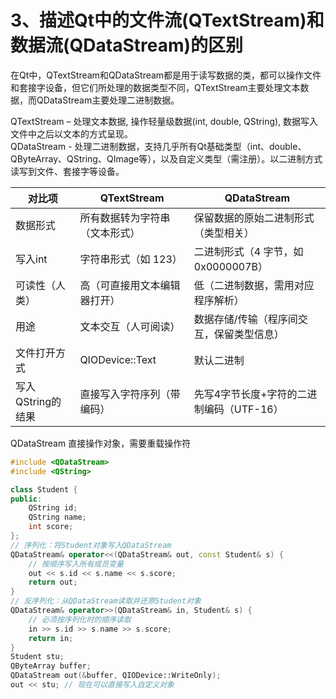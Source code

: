 # 3、描述Qt中的文件流(QTextStream)和数据流(QDataStream)的区别

在Qt中，QTextStream和QDataStream都是用于读写数据的类，都可以操作文件和套接字设备，但它们所处理的数据类型不同，QTextStream主要处理文本数据，而QDataStream主要处理二进制数据。 

QTextStream – 处理文本数据, 操作轻量级数据(int, double, QString), 数据写入文件中之后以文本的方式呈现。  
QDataStream - 处理二进制数据，支持几乎所有Qt基础类型（int、double、QByteArray、QString、QImage等），以及自定义类型（需注册）。以二进制方式读写到文件、套接字等设备。  

| 对比项 | QTextStream | QDataStream |
| --- | --- | --- |
| 数据形式 | 所有数据转为字符串（文本形式） | 保留数据的原始二进制形式（类型相关） |
| 写入int| 字符串形式（如 123） | 二进制形式（4 字节，如 0x0000007B） |
| 可读性（人类） | 高（可直接用文本编辑器打开） |  低（二进制数据，需用对应程序解析）|
| 用途 | 文本交互（人可阅读） | 数据存储/传输（程序间交互，保留类型信息） |
| 文件打开方式 | QIODevice::Text | 默认二进制 |
| 写入QString的结果 | 直接写入字符序列（带编码） | 先写4字节长度+字符的二进制编码（UTF-16） |


QDataStream 直接操作对象，需要重载操作符
``` c++
#include <QDataStream>
#include <QString>

class Student {
public:
    QString id;
    QString name;
    int score;
};
// 序列化：将Student对象写入QDataStream
QDataStream& operator<<(QDataStream& out, const Student& s) {
    // 按顺序写入所有成员变量
    out << s.id << s.name << s.score;
    return out;
}
// 反序列化：从QDataStream读取并还原Student对象
QDataStream& operator>>(QDataStream& in, Student& s) {
    // 必须按序列化时的顺序读取
    in >> s.id >> s.name >> s.score;
    return in;
}
Student stu;
QByteArray buffer;
QDataStream out(&buffer, QIODevice::WriteOnly);
out << stu; // 现在可以直接写入自定义对象
```
	
		
		
